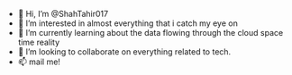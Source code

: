 - 👋 Hi, I’m @ShahTahir017
- 👀 I’m interested in almost everything that i catch my eye on
- 🌱 I’m currently learning about the data flowing through the cloud space time reality
- 💞️ I’m looking to collaborate on everything related to tech.
- 📫 mail me!

<!---
ShahTahir017/ShahTahir017 is a ✨ special ✨ repository because its `README.md` (this file) appears on your GitHub profile.
You can click the Preview link to take a look at your changes.
--->
